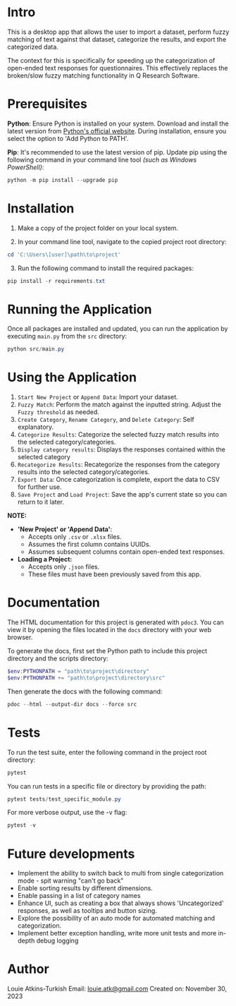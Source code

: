 # Intro

This is a desktop app that allows the user to import a dataset, perform fuzzy matching of text against that dataset, categorize the results, and export the categorized data.

The context for this is specifically for speeding up the categorization of open-ended text responses for questionnaires. This effectively replaces the broken/slow fuzzy matching functionality in Q Research Software.

# Prerequisites

**Python**: Ensure Python is installed on your system. Download and install the latest version from [Python's official website](https://www.python.org/downloads/). During installation, ensure you select the option to 'Add Python to PATH'.

**Pip**: It's recommended to use the latest version of pip. Update pip using the following command in your command line tool _(such as Windows PowerShell)_:

```powershell
python -m pip install --upgrade pip
```

# Installation

1. Make a copy of the project folder on your local system.

2. In your command line tool, navigate to the copied project root directory:

```powershell
cd 'C:\Users\[user]\path\to\project'
```

3. Run the following command to install the required packages:

```powershell
pip install -r requirements.txt
```

# Running the Application

Once all packages are installed and updated, you can run the application by executing `main.py` from the `src` directory:

```powershell
python src/main.py
```

# Using the Application

1. `Start New Project` or `Append Data`: Import your dataset.
2. `Fuzzy Match`: Perform the match against the inputted string. Adjust the `Fuzzy threshold` as needed.
3. `Create Category`, `Rename Category`, and `Delete Category`: Self explanatory.
4. `Categorize Results`: Categorize the selected fuzzy match results into the selected category/categories.
5. `Display category results`: Displays the responses contained within the selected category
6. `Recategorize Results`: Recategorize the responses from the category results into the selected category/categories.
7. `Export Data`: Once categorization is complete, export the data to CSV for further use.
8. `Save Project` and `Load Project`: Save the app's current state so you can return to it later.

**NOTE:**

- **'New Project' or 'Append Data'**:
  - Accepts only `.csv` or `.xlsx` files.
  - Assumes the first column contains UUIDs.
  - Assumes subsequent columns contain open-ended text responses.
- **Loading a Project:**
  - Accepts only `.json` files.
  - These files must have been previously saved from this app.

# Documentation

The HTML documentation for this project is generated with `pdoc3`.
You can view it by opening the files located in the `docs` directory with your web browser.

To generate the docs, first set the Python path to include this project directory and the scripts directory:

```powershell
$env:PYTHONPATH = "path\to\project\directory"
$env:PYTHONPATH += "path\to\project\directory\src"
```

Then generate the docs with the following command:

```powershell
pdoc --html --output-dir docs --force src
```

# Tests

To run the test suite, enter the following command in the project root directory:

```powershell
pytest
```

You can run tests in a specific file or directory by providing the path:

```powershell
pytest tests/test_specific_module.py
```

For more verbose output, use the -v flag:

```powershell
pytest -v
```

# Future developments

- Implement the ability to switch back to multi from single categorization mode - spit warning "can't go back"
- Enable sorting results by different dimensions.
- Enable passing in a list of category names
- Enhance UI, such as creating a box that always shows 'Uncategorized' responses, as well as tooltips and button sizing.
- Explore the possibility of an auto mode for automated matching and categorization.
- Implement better exception handling, write more unit tests and more in-depth debug logging

# Author

Louie Atkins-Turkish
Email: louie.atk@gmail.com
Created on: November 30, 2023
